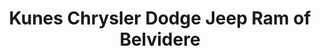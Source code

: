 ---
title: "Kunes Chrysler Dodge Jeep Ram of Belvidere"
url: /belvidere/kunes-chrysler-dodge-jeep-ram-of-belvidere/
shop: Autohaus
---